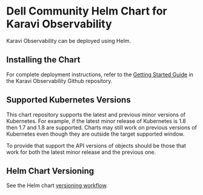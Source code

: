 <!--
Copyright (c) 2020 Dell Inc., or its subsidiaries. All Rights Reserved.

Licensed under the Apache License, Version 2.0 (the "License");
you may not use this file except in compliance with the License.
You may obtain a copy of the License at

    http://www.apache.org/licenses/LICENSE-2.0
-->

# Dell Community Helm Chart for Karavi Observability

Karavi Observability can be deployed using Helm.

## Installing the Chart

For complete deployment instructions, refer to the [Getting Started Guide](https://github.com/dell/karavi-observability/docs/GETTING_STARTED_GUIDE.md) in the Karavi Observability Github repository.

## Supported Kubernetes Versions

This chart repository supports the latest and previous minor versions of Kubernetes. For example, if the latest minor release of Kubernetes is 1.8 then 1.7 and 1.8 are supported. Charts may still work on previous versions of Kubernetes even though they are outside the target supported window.

To provide that support the API versions of objects should be those that work for both the latest minor release and the previous one.

## Helm Chart Versioning

See the Helm chart [versioning workflow](./VERSIONING_WORKFLOW.md).
